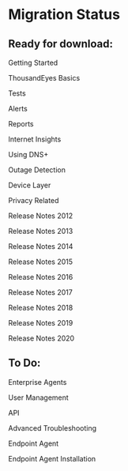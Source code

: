 # Migration Status

## Ready for download:

Getting Started

ThousandEyes Basics

Tests

Alerts

Reports

Internet Insights

Using DNS+

Outage Detection

Device Layer

Privacy Related

Release Notes 2012

Release Notes 2013

Release Notes 2014

Release Notes 2015

Release Notes 2016

Release Notes 2017

Release Notes 2018

Release Notes 2019

Release Notes 2020

## To Do:

Enterprise Agents

User Management

API

Advanced Troubleshooting

Endpoint Agent

Endpoint Agent Installation

